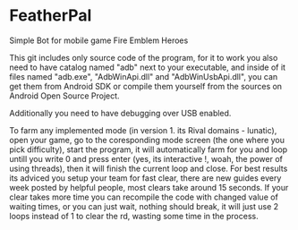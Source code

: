 # FeatherPal
Simple Bot for mobile game Fire Emblem Heroes

This git includes only source code of the program, for it to work you also need to have catalog named "adb" next to your executable, and inside of it files named "adb.exe", "AdbWinApi.dll" and "AdbWinUsbApi.dll", you can get them from Android SDK or compile them yourself from the sources on Android Open Source Project.

Additionally you need to have debugging over USB enabled.

To farm any implemented mode (in version 1. its Rival domains - lunatic), open your game, go to the coresponding mode screen (the one where you pick difficulty), start the program, it will automatically farm for you and loop untill you write 0 and press enter (yes, its interactive !, woah, the power of using threads), then it will finish the current loop and close.
For best results its adviced you setup your team for fast clear, there are new guides every week posted by helpful people, most clears take around 15 seconds. If your clear takes more time you can recompile the code with changed value of waiting times, or you can just wait, nothing should break, it will just use 2 loops instead of 1 to clear the rd, wasting some time in the process.
